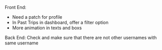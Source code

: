 Front End:
- Need a patch for profile
- In Past Trips in dashboard, offer a filter option
- More animation in texts and boxs

Back End:
Check and make sure that there are not other usernames with same username